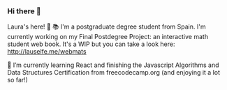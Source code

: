 ### Hi there 👋
Laura's here! :cherry_blossom:
📚 I'm a postgraduate degree student from Spain. I'm currently working on my Final Postdegree Project: an interactive math student web book. It's a WIP but you can take a look here: http://lauselfe.me/webmats

🌱 I’m currently learning React and finishing the Javascript Algorithms and Data Structures Certification from freecodecamp.org (and enjoying it a lot so far!)



<!--
**lauselfe/lauselfe** is a ✨ _special_ ✨ repository because its `README.md` (this file) appears on your GitHub profile.

Here are some ideas to get you started:

- 🔭 I’m currently working on my Final Postdegree Project!
- 🌱 I’m currently learning ...
- 👯 I’m looking to collaborate on ...
- 🤔 I’m looking for help with ...
- 💬 Ask me about ...
- 📫 How to reach me: ...
- 😄 Pronouns: ...
- ⚡ Fun fact: ...
- 🔭 I’m currently working on my Final Postdegree Project!
-->
